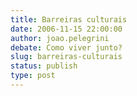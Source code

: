 ```yaml
---
title: Barreiras culturais 
date: 2006-11-15 22:00:00
author: joao.pelegrini
debate: Como viver junto?
slug: barreiras-culturais
status: publish 
type: post
---
```



